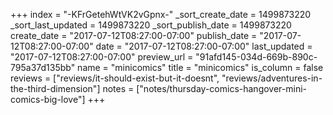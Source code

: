 +++
index = "-KFrGetehWtVK2vGpnx-"
_sort_create_date = 1499873220
_sort_last_updated = 1499873220
_sort_publish_date = 1499873220
create_date = "2017-07-12T08:27:00-07:00"
publish_date = "2017-07-12T08:27:00-07:00"
date = "2017-07-12T08:27:00-07:00"
last_updated = "2017-07-12T08:27:00-07:00"
preview_url = "91afd145-034d-669b-890c-795a37d135bb"
name = "minicomics"
title = "minicomics"
is_column = false
reviews = ["reviews/it-should-exist-but-it-doesnt", "reviews/adventures-in-the-third-dimension"]
notes = ["notes/thursday-comics-hangover-mini-comics-big-love"]
+++

